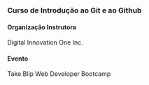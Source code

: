 ### Curso de Introdução ao Git e ao Github

#### Organização Instrutora

Digital Innovation One Inc.

#### Evento 

Take Blip Web Developer Bootcamp
